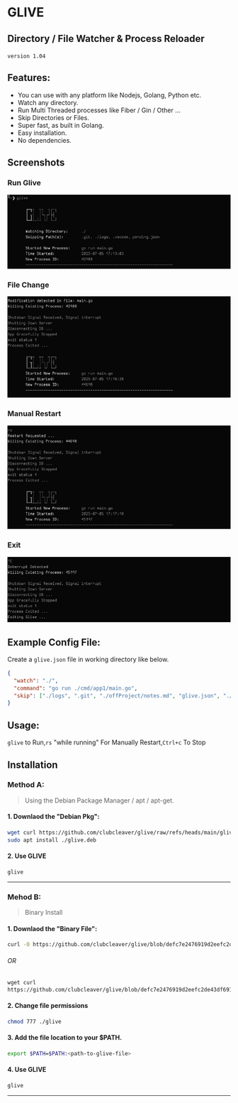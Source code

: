 # GLIVE

## Directory / File Watcher & Process Reloader

`version 1.04`

## Features:

- You can use with any platform like Nodejs, Golang, Python etc.
- Watch any directory.
- Run Multi Threaded processes like Fiber / Gin / Other ...
- Skip Directories or Files.
- Super fast, as built in Golang.
- Easy installation.
- No dependencies.

## Screenshots

### Run Glive
<img src="./screenshots/gliveStart.png" alt="Screenshot"/>


### File Change
<img src="./screenshots/ModDetected.png" alt="Screenshot"/>

### Manual Restart
<img src="./screenshots/manualRestart.png" alt="Screenshot"/>

### Exit
<img src="./screenshots/Exit.png" alt="Screenshot"/>

## Example Config File:

Create a `glive.json` file in working directory like below.

```json
{
  "watch": "./",
  "command": "go run ./cmd/app1/main.go",
  "skip": ["./logs", ".git", "./offProject/notes.md", "glive.json", "./docs"]
}
```

## Usage:

`glive` to Run,`rs` "while running" For Manually Restart,`Ctrl+c` To Stop

## Installation

### Method A:

> Using the Debian Package Manager / apt / apt-get.

#### 1. Downlaod the "Debian Pkg":

```sh
wget curl https://github.com/clubcleaver/glive/raw/refs/heads/main/glive.deb
sudo apt install ./glive.deb
```

#### 2. Use GLIVE

```sh
glive
```

---

### Mehod B:

> Binary Install

#### 1. Downlaod the "Binary File":

```sh
curl -O https://github.com/clubcleaver/glive/blob/defc7e2476919d2eefc2de43df69134cd1808378/glive
```

###### OR

```
wget curl https://github.com/clubcleaver/glive/blob/defc7e2476919d2eefc2de43df69134cd1808378/glive
```

#### 2. Change file permissions

```sh
chmod 777 ./glive
```

#### 3. Add the file location to your $PATH.

```sh
export $PATH=$PATH:<path-to-glive-file>
```

#### 4. Use GLIVE

```sh
glive
```

---

